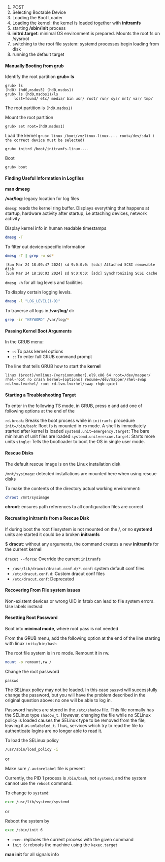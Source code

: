 1. POST
2. Selecting Bootable Device
3. Loading the Boot Loader
4. Loading the kernel: the kernel is loaded together with **initramfs**
5. starting **/sbin/init** process
6. **initrd.target**: minimal OS environment is prepared. Mounts the root fs on /sysroot
7. switching to the root file system: systemd processes begin loading from disk
8. running the default target

#### Manually Booting from grub

Identify the root partition
**grub> ls**
```
grub> ls
(hd0) (hd0,msdos5) (hd0,msdos1)
grub> ls (hd0,msdos1)/ls 
	lost+found/ etc/ media/ bin usr/ root/ run/ sys/ mnt/ var/ tmp/

```

The root partition is `(hd0,msdos1)`

Mount the root partition

```
grub> set root=(hd0,msdos1)
```

Load the kernel
`grub> linux /boot/vmzlinux-linux-... root=/dev/sda1 ( the correct device must be selected)`

`grub> initrd /boot/initramfs-linux.... `

Boot

```
grub> boot
```

#### Finding Useful Information in Logfiles

**man dmesg**

**/var/log**: legacy location for log files

`dmesg`: reads the kernel ring buffer. Displays everything that happens at startup, hardware activity after startup, i.e attaching devices, network activity

Display kernel info in human readable timestamps

``` bash
dmesg -T 
```

To filter out device-specific information

``` bash
dmesg -T | grep -w sd*
```

```
[Sun Mar 24 18:09:47 2024] sd 9:0:0:0: [sdc] Attached SCSI removable disk
[Sun Mar 24 18:20:03 2024] sd 9:0:0:0: [sdc] Synchronizing SCSI cache
```

`dmesg -h` for all log levels and facilities

To display certain logging levels. 

``` bash
dmesg -l "LOG_LEVEL{1-9}"
```

To traverse all logs in **/var/log/** dir

``` bash
grep -ir "KEYWORD" /var/log/*
```

#### Passing Kernel Boot Arguments

In the GRUB menu:

- `e`: To pass kernel options 
- `c`: To enter full GRUB command prompt

The line that tells GRUB how to start the **kernel**

```
linux ($root)/vmlinuz-{versionnumber].el9.x86_64 root=/dev/mapper/
rhel-root ro crash kernel=[options] resume=/dev/mapper/rhel-swap
rd.lvm.lv=rhel/ root rd.lvm.lv=rhel/swap rhgb quiet
```

#### Starting a Troubleshooting Target

To enter in the following TS mode, in GRUB, press e and add one of following options at the end of the 

`rd.break`: Breaks the boot process while in `initramfs` procedure 
`init=/bin/bash`:  Root fs is mounted in `ro` mode. A shell is immediately started after kernel is loaded
`systemd.unit=emergency.target`: The bare minimum of unit files are loaded
`systemd.unit=rescue.target`: Starts more units
`single`: Tells the bootloader to boot the OS in single user mode.

#### Rescue Disks

The default rescue image is on the Linux installation disk

`/mnt/sysimage`: detected installations are mounted here when using rescue disks

To make the contents of the directory actual working environment:

```bash
chroot /mnt/sysimage
```

**chroot**: ensures path references to all configuration files are correct

#### Recreating initramfs from a Rescue Disk

If during boot the root filesystem is not mounted on the /, or no **systemd** units are started
it could be a broken **initramfs**

$ **dracut**: without any arguments, the command creates a new **initramfs** for the current 
kernel

`dracut --force`: Override the current `initramfs`

- `/usr/lib/dracut/dracut.conf.d/*.conf`: system default conf files
- `/etc/dracut.conf.d`: Custom dracut conf files
- `/etc/dracut.conf`: Deprecated

#### Recovering From File system issues

Non-existent devices or wrong UID in fstab can lead to file system errors. Use labels instead
#### Resetting Root Password

Boot into **minimal mode**, where root pass is not needed

From the GRUB menu, add the following option at the end of the line starting with linux
`init=/bin/bash` 

The root file system is in ro mode. Remount it in rw.

``` bash
mount -o remount,rw /
```

Change the root password 

`passwd`

The SELinux policy may not be loaded. In this case `passwd` will successfully change the password, but you will have the problem described in the original question above: no one will be able to log in.

Password hashes are stored in the `/etc/shadow` file. This file normally has the SELinux type `shadow_t`. However, changing the file while no SELinux policy is loaded causes the SELinux type to be removed from the file, leaving it as `unlabeled_t`. Thus, services which try to read the file to authenticate logins are no longer able to read it.

To load the SELinux policy

``` bash
/usr/sbin/load_policy -i
```

or

Make sure `/.autorelabel` file is present

Currently, the PID 1 process is `/bin/bash`, not `systemd`, and the system cannot use the `reboot` command. 

To change to `systemd`:

``` bash
exec /usr/lib/systemd/systemd
```

or

Reboot the system by

``` bash
exec /sbin/init 6
```

- `exec`: replaces the current process with the given command
- `init 6`: reboots the machine using the `kexec.target`

**man init** for all signals info
